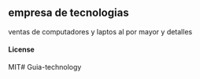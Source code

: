 ## empresa de tecnologias

ventas de computadores y laptos al por mayor y detalles

#### License

MIT# Guia-technology
